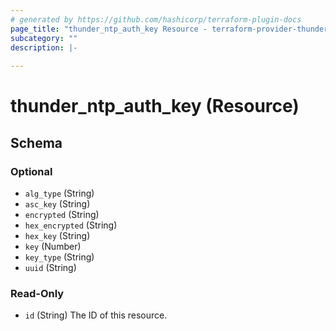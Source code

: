 ```yaml
---
# generated by https://github.com/hashicorp/terraform-plugin-docs
page_title: "thunder_ntp_auth_key Resource - terraform-provider-thunder"
subcategory: ""
description: |-
  
---
```


# thunder_ntp_auth_key (Resource)





<!-- schema generated by tfplugindocs -->
## Schema

### Optional

- `alg_type` (String)
- `asc_key` (String)
- `encrypted` (String)
- `hex_encrypted` (String)
- `hex_key` (String)
- `key` (Number)
- `key_type` (String)
- `uuid` (String)

### Read-Only

- `id` (String) The ID of this resource.


